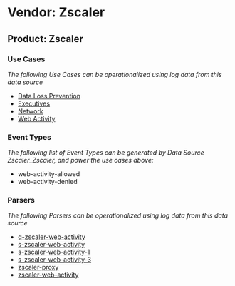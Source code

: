 Vendor: Zscaler
===============
Product: Zscaler
----------------

### Use Cases

_The following Use Cases can be operationalized using log data from this data source_

* [Data Loss Prevention](../UseCases/usecase_data_loss_prevention.md)
* [Executives](../UseCases/usecase_executives.md)
* [Network](../UseCases/usecase_network.md)
* [Web Activity](../UseCases/usecase_web_activity.md)


### Event Types

_The following list of Event Types can be generated by Data Source Zscaler_Zscaler, and power the use cases above:_

- web-activity-allowed
- web-activity-denied


### Parsers

_The following Parsers can be operationalized using log data from this data source_

* [q-zscaler-web-activity](../Parsers/parserContent_q-zscaler-web-activity.md)
* [s-zscaler-web-activity](../Parsers/parserContent_s-zscaler-web-activity.md)
* [s-zscaler-web-activity-1](../Parsers/parserContent_s-zscaler-web-activity-1.md)
* [s-zscaler-web-activity-3](../Parsers/parserContent_s-zscaler-web-activity-3.md)
* [zscaler-proxy](../Parsers/parserContent_zscaler-proxy.md)
* [zscaler-web-activity](../Parsers/parserContent_zscaler-web-activity.md)
